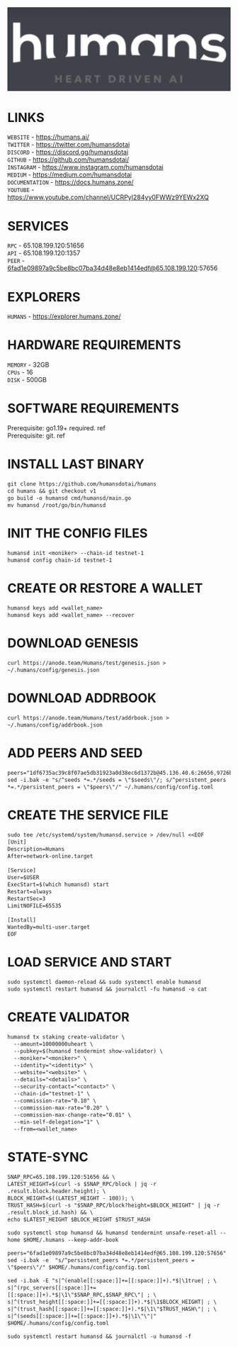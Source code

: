 <img src="https://github.com/romanr95/GUIDS/blob/main/HUMANS/LOGO_HUMANS.png" width="1050" alt="" />

# LINKS
```WEBSITE``` - https://humans.ai/ <br>
```TWITTER``` - https://twitter.com/humansdotai <br>
```DISCORD``` - https://discord.gg/humansdotai <br>
```GITHUB``` - https://github.com/humansdotai/ <br>
```INSTAGRAM``` - https://www.instagram.com/humansdotai <br>
```MEDIUM``` - https://medium.com/humansdotai <br>
```DOCUMENTATION``` - https://docs.humans.zone/ <br>
```YOUTUBE``` - https://www.youtube.com/channel/UCRPyI284yy0FWWz9YEWx2XQ
# SERVICES
```RPC``` - 65.108.199.120:51656 <br>
```API``` - 65.108.199.120:1357 <br>
```PEER``` - 6fad1e09897a9c5be8bc07ba34d48e8eb1414edf@65.108.199.120:57656
# EXPLORERS
```HUMANS``` - https://explorer.humans.zone/ <br>
# HARDWARE REQUIREMENTS
```MEMORY``` - 32GB <br>
```CPUs``` - 16 <br>
```DISK``` - 500GB
# SOFTWARE REQUIREMENTS
Prerequisite: go1.19+ required. ref <br>
Prerequisite: git. ref
# INSTALL LAST BINARY
```
git clone https://github.com/humansdotai/humans
cd humans && git checkout v1
go build -o humansd cmd/humansd/main.go
mv humansd /root/go/bin/humansd
```
# INIT THE CONFIG FILES
```
humansd init <moniker> --chain-id testnet-1
humansd config chain-id testnet-1
```
# CREATE OR RESTORE A WALLET
```
humansd keys add <wallet_name>
humansd keys add <wallet_name> --recover
```
# DOWNLOAD GENESIS
```
curl https://anode.team/Humans/test/genesis.json > ~/.humans/config/genesis.json
```
# DOWNLOAD ADDRBOOK
```
curl https://anode.team/Humans/test/addrbook.json > ~/.humans/config/addrbook.json
```
# ADD PEERS AND SEED
```
peers="1df6735ac39c8f07ae5db31923a0d38ec6d1372b@45.136.40.6:26656,9726b7ba17ee87006055a9b7a45293bfd7b7f0fc@45.136.40.16:26656,6e84cde074d4af8a9df59d125db3bf8d6722a787@45.136.40.18:26656,eda3e2255f3c88f97673d61d6f37b243de34e9d9@45.136.40.13:26656,4de8c8acccecc8e0bed4a218c2ef235ab68b5cf2@45.136.40.12:26656"
sed -i.bak -e "s/^seeds *=.*/seeds = \"$seeds\"/; s/^persistent_peers *=.*/persistent_peers = \"$peers\"/" ~/.humans/config/config.toml
```
# CREATE THE SERVICE FILE
```
sudo tee /etc/systemd/system/humansd.service > /dev/null <<EOF
[Unit]
Description=Humans
After=network-online.target

[Service]
User=$USER
ExecStart=$(which humansd) start
Restart=always
RestartSec=3
LimitNOFILE=65535

[Install]
WantedBy=multi-user.target
EOF
```
# LOAD SERVICE AND START
```
sudo systemctl daemon-reload && sudo systemctl enable humansd
sudo systemctl restart humansd && journalctl -fu humansd -o cat
```
# CREATE VALIDATOR
```
humansd tx staking create-validator \
  --amount=10000000uheart \
  --pubkey=$(humansd tendermint show-validator) \
  --moniker="<moniker>" \
  --identity="<identity>" \
  --website="<website>" \
  --details="<details>" \
  --security-contact="<contact>" \
  --chain-id="testnet-1" \
  --commission-rate="0.10" \
  --commission-max-rate="0.20" \
  --commission-max-change-rate="0.01" \
  --min-self-delegation="1" \
  --from=<wallet_name>
```
# STATE-SYNC
```
SNAP_RPC=65.108.199.120:51656 && \
LATEST_HEIGHT=$(curl -s $SNAP_RPC/block | jq -r .result.block.header.height); \
BLOCK_HEIGHT=$((LATEST_HEIGHT - 100)); \
TRUST_HASH=$(curl -s "$SNAP_RPC/block?height=$BLOCK_HEIGHT" | jq -r .result.block_id.hash) && \
echo $LATEST_HEIGHT $BLOCK_HEIGHT $TRUST_HASH
```
```
sudo systemctl stop humansd && humansd tendermint unsafe-reset-all --home $HOME/.humans --keep-addr-book
```
```
peers="6fad1e09897a9c5be8bc07ba34d48e8eb1414edf@65.108.199.120:57656"
sed -i.bak -e  "s/^persistent_peers *=.*/persistent_peers = \"$peers\"/" $HOME/.humans/config/config.toml
```
```
sed -i.bak -E "s|^(enable[[:space:]]+=[[:space:]]+).*$|\1true| ; \
s|^(rpc_servers[[:space:]]+=[[:space:]]+).*$|\1\"$SNAP_RPC,$SNAP_RPC\"| ; \
s|^(trust_height[[:space:]]+=[[:space:]]+).*$|\1$BLOCK_HEIGHT| ; \
s|^(trust_hash[[:space:]]+=[[:space:]]+).*$|\1\"$TRUST_HASH\"| ; \
s|^(seeds[[:space:]]+=[[:space:]]+).*$|\1\"\"|" $HOME/.humans/config/config.toml
```
```
sudo systemctl restart humansd && journalctl -u humansd -f
```
